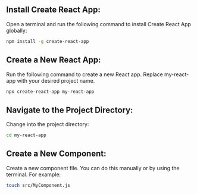 ## Install Create React App:

Open a terminal and run the following command to install Create React App globally:

```bash
npm install -g create-react-app
```

## Create a New React App:

Run the following command to create a new React app. Replace my-react-app with your desired project name.

```bash
npx create-react-app my-react-app
```

## Navigate to the Project Directory:

Change into the project directory:

```bash
cd my-react-app
```

## Create a New Component:

Create a new component file. You can do this manually or by using the terminal. For example:

```bash
touch src/MyComponent.js
```